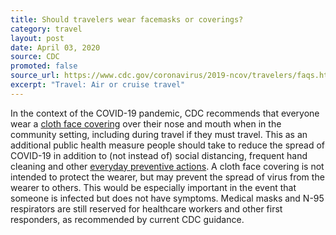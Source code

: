 ```yaml
---
title: Should travelers wear facemasks or coverings?
category: travel
layout: post
date: April 03, 2020
source: CDC
promoted: false
source_url: https://www.cdc.gov/coronavirus/2019-ncov/travelers/faqs.html
excerpt: "Travel: Air or cruise travel"
---
```


In the context of the COVID-19 pandemic, CDC recommends that everyone wear a [cloth face covering](https://www.cdc.gov/coronavirus/2019-ncov/prevent-getting-sick/cloth-face-cover.html) over their nose and mouth when in the community setting, including during travel if they must travel. This as an additional public health measure people should take to reduce the spread of COVID-19 in addition to (not instead of) social distancing, frequent hand cleaning and other [everyday preventive actions](https://www.cdc.gov/coronavirus/2019-ncov/prevent-getting-sick/prevention.html). A cloth face covering is not intended to protect the wearer, but may prevent the spread of virus from the wearer to others. This would be especially important in the event that someone is infected but does not have symptoms. Medical masks and N-95 respirators are still reserved for healthcare workers and other first responders, as recommended by current CDC guidance.